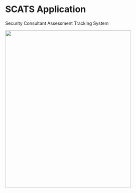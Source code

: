 # SCATS Application

Security Consultant Assessment Tracking System

<img align="center" src="http://cygienesolutions.com/scats/scats_ui_image.JPG" width="400" height="500">
